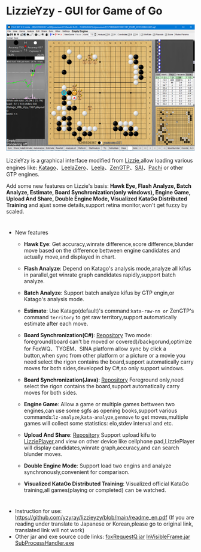 # LizzieYzy - GUI for Game of Go
![screenshot_en](/screenshot_en.png?raw=true)

LizzieYzy is a graphical interface modified from [Lizzie](https://github.com/featurecat/lizzie),allow loading various engines like: [Katago](https://github.com/lightvector/KataGo)、[LeelaZero](https://github.com/leela-zero/leela-zero)、[Leela](https://github.com/gcp/Leela)、[ZenGTP](https://github.com/yzyray/ZenGTP)、[SAI](http://sai.unich.it)、[Pachi](https://github.com/pasky/pachi) or other GTP engines.

Add some new features on Lizzie's basis: **Hawk Eye, Flash Analyze, Batch Analyze, Estimate, Board Synchronization(only windows), Engine Game, Upload And Share, Double Engine Mode, Visualized KataGo Distributed Training** and ajust some details,support retina monitor,won't get fuzzy by scaled.
#
* New features

  * **Hawk Eye**: Get accuracy,winrate difference,score difference,blunder move based on the difference bettween engine candidates and actually move,and displayed in chart.

  * **Flash Analyze**: Depend on Katago's analysis mode,analyze all kifus in parallel,get winrate graph candidates rapidly,support batch analyze.

  * **Batch Analyze**: Support batch analyze kifus by GTP engin,or Katago's analysis mode.

  * **Estimate**: Use Katago(default)'s command:`kata-raw-nn or` ZenGTP's command `territory` to get raw territory,support automatically estimate after each move.	

  * **Board Synchronization(C#)**: [Repository](https://github.com/yzyray/readboard) Two mode: foreground(board can't be moved or covered)/backgorund,optimize for FoxWQ、TYGEM、SINA platform allow sync by click a button,when sync from other platform or a picture or a movie you need select the rigon contains the board,support automatically carry moves for both sides,developed by C#,so only support windows.

  * **Board Synchronization(Java)**: [Repository](https://github.com/yzyray/readboard_Boofcv) Foreground only,need select the rigon contains the board,support automatically carry moves for both sides.

  * **Engine Game**: Allow a game or multiple games bettween two engines,can use some sgfs as opening books,support various commands:`lz-analyze`,`kata-analyze`,`genmove` to get moves,multiple games will collect some statistics: elo,stdev interval and etc.

  * **Upload And Share**: [Repository](https://github.com/yzyray/LizziePlayer) Support upload kifu to [LizziePlayer](http://lizzieyzy.cn),and view on other device like cellphone pad,LizziePlayer will display candidates,winrate graph,accuracy,and can search blunder moves.

  * **Double Engine Mode**: Support load two engins and analyze synchronously,convenient for comparison.

  * **Visualized KataGo Distributed Training**: Visualized official KataGo training,all games(playing or completed) can be watched.

#
 * Instruction for use: https://github.com/yzyray/lizzieyzy/blob/main/readme_en.pdf (If you are reading under translate to Japanese or Korean,please go to original link, translated link will not work)
 * Other jar and exe source code links: [foxRequestQ.jar](https://github.com/yzyray/FoxRequest) [InVisibleFrame.jar](https://github.com/yzyray/testbuffer) [SubProcessHandler.exe](https://github.com/yzyray/SubProcessHandler)
